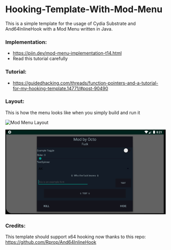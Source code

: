 # Hooking-Template-With-Mod-Menu

This is a simple template for the usage of Cydia Substrate and And64InlineHook with a Mod Menu written in Java.

### Implementation:
* https://piin.dev/mod-menu-implementation-t14.html
* Read this tutorial carefully

### Tutorial:
* https://guidedhacking.com/threads/function-pointers-and-a-tutorial-for-my-hooking-template.14771/#post-90490

### Layout:
This is how the menu looks like when you simply build and run it 

![Mod Menu Layout](Images/MenuShowcase.gif)

![Mod Menu Layout](Images/ModMenu.PNG)

### Credits:
This template should support x64 hooking now thanks to this repo:
https://github.com/Rprop/And64InlineHook
